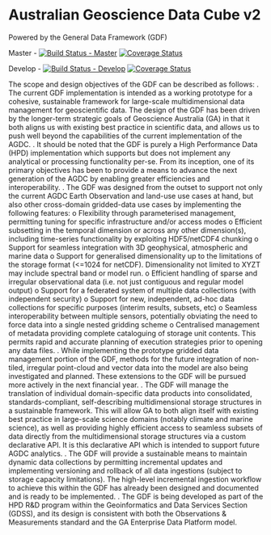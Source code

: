 # Australian Geoscience Data Cube v2

Powered by the General Data Framework (GDF)

Master -
[![Build Status - Master](https://travis-ci.org/data-cube/agdc-v2.svg?branch=master)](https://travis-ci.org/data-cube/agdc-v2)
[![Coverage Status](https://coveralls.io/repos/data-cube/agdc-v2/badge.svg?branch=master&service=github)](https://coveralls.io/github/data-cube/agdc-v2?branch=master)

Develop -
[![Build Status - Develop](https://travis-ci.org/data-cube/agdc-v2.svg?branch=develop)](https://travis-ci.org/data-cube/agdc-v2)
[![Coverage Status](https://coveralls.io/repos/data-cube/agdc-v2/badge.svg?branch=develop&service=github)](https://coveralls.io/github/data-cube/agdc-v2?branch=develop)

The scope and design objectives of the GDF can be described as follows:
. The current GDF implementation is intended as a working prototype for a cohesive, sustainable framework for large-scale multidimensional data management for geoscientific data. The design of the GDF has been driven by the longer-term strategic goals of Geoscience Australia (GA) in that it both aligns us with existing best practice in scientific data, and allows us to push well beyond the capabilities of the current implementation of the AGDC.
. It should be noted that the GDF is purely a High Performance Data (HPD) implementation which supports but does not implement any analytical or processing functionality per-se. From its inception, one of its primary objectives has been to provide a means to advance the next generation of the AGDC by enabling greater efficiencies and interoperability.
. The GDF was designed from the outset to support not only the current AGDC Earth Observation and land-use use cases at hand, but also other cross-domain gridded-data use cases by implementing the following features:
	o Flexibility through parameterised management, permitting tuning for specific infrastructure and/or access modes
	o Efficient subsetting in the temporal dimension or across any other dimension(s), including time-series functionality by exploiting HDF5/netCDF4 chunking
	o Support for seamless integration with 3D geophysical, atmospheric and marine data
	o Support for generalised dimensionality up to the limitations of the storage format (<=1024 for netCDF). Dimensionality not limited to XYZT may include spectral band or model run.
	o Efficient handling of sparse and irregular observational data (i.e. not just contiguous and regular model output)
	o Support for a federated system of multiple data collections (with independent security)
	o Support for new, independent, ad-hoc data collections for specific purposes (interim results, subsets, etc)
	o Seamless interoperability between multiple sensors, potentially obviating the need to force data into a single nested gridding scheme
	o Centralised management of metadata providing complete cataloguing of storage unit contents. This permits rapid and accurate planning of execution strategies prior to opening any data files.
. While implementing the prototype gridded data management portion of the GDF, methods for the future integration of non-tiled, irregular point-cloud and vector data into the model are also being investigated and planned. These extensions to the GDF will be pursued more actively in the next financial year.
. The GDF will manage the translation of individual domain-specific data products into consolidated, standards-compliant, self-describing multidimensional storage structures in a sustainable framework. This will allow GA to both align itself with existing best practice in large-scale science domains (notably climate and marine science), as well as providing highly efficient access to seamless subsets of data directly from the multidimensional storage structures via a custom declarative API. It is this declarative API which is intended to support future AGDC analytics.
. The GDF will provide a sustainable means to maintain dynamic data collections by permitting incremental updates and implementing versioning and rollback of all data ingestions (subject to storage capacity limitations). The high-level incremental ingestion workflow to achieve this within the GDF has already been designed and documented and is ready to be implemented.
. The GDF is being developed as part of the HPD R&D program within the Geoinformatics and Data Services Section (GDSS), and its design is consistent with both the Observations & Measurements standard and the GA Enterprise Data Platform model.
